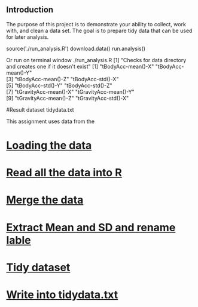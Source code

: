 ## Introduction

The purpose of this project is to demonstrate your ability to collect, work with, and clean a data set.
The goal is to prepare tidy data that can be used for later analysis. 

source('./run_analysis.R')
download.data()
run.analysis()

Or run on terminal window
./run_analysis.R
[1] "Checks for data directory and creates one if it doesn't exist"
 [1] "tBodyAcc-mean()-X"           "tBodyAcc-mean()-Y"          
 [3] "tBodyAcc-mean()-Z"           "tBodyAcc-std()-X"           
 [5] "tBodyAcc-std()-Y"            "tBodyAcc-std()-Z"           
 [7] "tGravityAcc-mean()-X"        "tGravityAcc-mean()-Y"       
 [9] "tGravityAcc-mean()-Z"        "tGravityAcc-std()-X"        


#Result dataset
tidydata.txt

This assignment uses data from
the <a href="https://d396qusza40orc.cloudfront.net/getdata%2Fprojectfiles%2FUCI%20HAR%20Dataset.zip">


# Loading the data
# Read all the data into R
# Merge the data
# Extract Mean and SD and rename lable
# Tidy dataset
# Write into tidydata.txt

